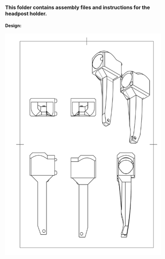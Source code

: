 ### This folder contains assembly files and instructions for the headpost holder. 

#### Design:

<img src="Headpost Clamp.png" alt="clamp" style="width:600px;"/>